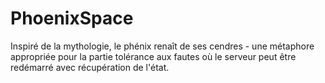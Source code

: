 # PhoenixSpace
Inspiré de la mythologie, le phénix renaît de ses cendres - une métaphore appropriée pour la partie tolérance aux fautes où le serveur peut être redémarré avec récupération de l'état.
